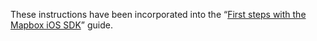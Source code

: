 These instructions have been incorporated into the “[First steps with the Mapbox iOS SDK](https://www.mapbox.com/help/first-steps-ios-sdk/)” guide.